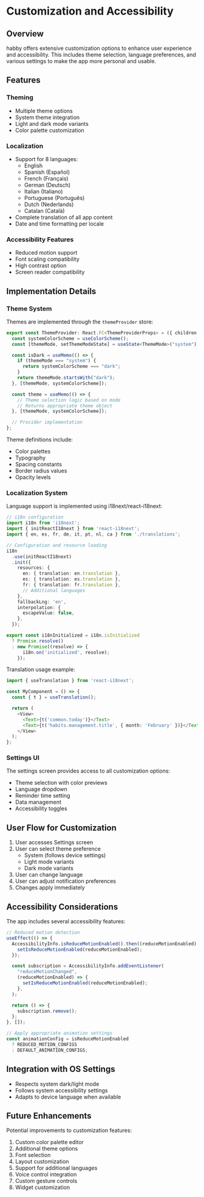 # Customization and Accessibility

## Overview

habby offers extensive customization options to enhance user experience and accessibility. This includes theme selection, language preferences, and various settings to make the app more personal and usable.

## Features

### Theming

- Multiple theme options
- System theme integration
- Light and dark mode variants
- Color palette customization

### Localization

- Support for 8 languages:
  - English
  - Spanish (Español)
  - French (Français)
  - German (Deutsch)
  - Italian (Italiano)
  - Portuguese (Português)
  - Dutch (Nederlands)
  - Catalan (Català)
- Complete translation of all app content
- Date and time formatting per locale

### Accessibility Features

- Reduced motion support
- Font scaling compatibility
- High contrast option
- Screen reader compatibility

## Implementation Details

### Theme System

Themes are implemented through the `themeProvider` store:

```typescript
export const ThemeProvider: React.FC<ThemeProviderProps> = ({ children }) => {
  const systemColorScheme = useColorScheme();
  const [themeMode, setThemeModeState] = useState<ThemeMode>("system");

  const isDark = useMemo(() => {
    if (themeMode === "system") {
      return systemColorScheme === "dark";
    }
    return themeMode.startsWith("dark");
  }, [themeMode, systemColorScheme]);

  const theme = useMemo(() => {
    // Theme selection logic based on mode
    // Returns appropriate theme object
  }, [themeMode, systemColorScheme]);

  // Provider implementation
};
```

Theme definitions include:

- Color palettes
- Typography
- Spacing constants
- Border radius values
- Opacity levels

### Localization System

Language support is implemented using i18next/react-i18next:

```typescript
// i18n configuration
import i18n from 'i18next';
import { initReactI18next } from 'react-i18next';
import { en, es, fr, de, it, pt, nl, ca } from './translations';

// Configuration and resource loading
i18n
  .use(initReactI18next)
  .init({
    resources: {
      en: { translation: en.translation },
      es: { translation: es.translation },
      fr: { translation: fr.translation },
      // Additional languages
    },
    fallbackLng: 'en',
    interpolation: {
      escapeValue: false,
    },
  });

export const i18nInitialized = i18n.isInitialized
  ? Promise.resolve()
  : new Promise((resolve) => {
      i18n.on('initialized', resolve);
    });
```

Translation usage example:

```typescript
import { useTranslation } from 'react-i18next';

const MyComponent = () => {
  const { t } = useTranslation();

  return (
    <View>
      <Text>{t('common.today')}</Text>
      <Text>{t('habits.management.title', { month: 'February' })}</Text>
    </View>
  );
};
```

### Settings UI

The settings screen provides access to all customization options:

- Theme selection with color previews
- Language dropdown
- Reminder time setting
- Data management
- Accessibility toggles

## User Flow for Customization

1. User accesses Settings screen
2. User can select theme preference
   - System (follows device settings)
   - Light mode variants
   - Dark mode variants
3. User can change language
4. User can adjust notification preferences
5. Changes apply immediately

## Accessibility Considerations

The app includes several accessibility features:

```typescript
// Reduced motion detection
useEffect(() => {
  AccessibilityInfo.isReduceMotionEnabled().then((reduceMotionEnabled) => {
    setIsReduceMotionEnabled(reduceMotionEnabled);
  });

  const subscription = AccessibilityInfo.addEventListener(
    "reduceMotionChanged",
    (reduceMotionEnabled) => {
      setIsReduceMotionEnabled(reduceMotionEnabled);
    },
  );

  return () => {
    subscription.remove();
  };
}, []);

// Apply appropriate animation settings
const animationConfig = isReduceMotionEnabled
  ? REDUCED_MOTION_CONFIGS
  : DEFAULT_ANIMATION_CONFIGS;
```

## Integration with OS Settings

- Respects system dark/light mode
- Follows system accessibility settings
- Adapts to device language when available

## Future Enhancements

Potential improvements to customization features:

1. Custom color palette editor
2. Additional theme options
3. Font selection
4. Layout customization
5. Support for additional languages
6. Voice control integration
7. Custom gesture controls
8. Widget customization
